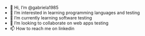 - 👋 Hi, I’m @gabriela1985
- 👀 I’m interested in learning programming languages and testing
- 🌱 I’m currently learning software testing
- 💞️ I’m looking to collaborate on web apps testing
- 📫 How to reach me on linkedin

<!---
gabriela1985/gabriela1985 is a ✨ special ✨ repository because its `README.md` (this file) appears on your GitHub profile.
You can click the Preview link to take a look at your changes.
--->
